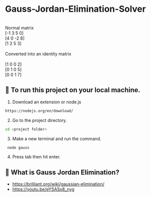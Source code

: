 # Gauss-Jordan-Elimination-Solver
<br>
Normal matrix<br>
[-1 3 5 0]<br>
[4 0 -2 8]<br>
[1 2  5 3]
<br><br>
Converted into an identity matrix
<br><br>
[1 0 0 2]<br>
[0 1 0 5]<br>
[0 0 1 7]

## 🚀 To run this project on your local machine.

1. Download an extension or node.js
```sh
https://nodejs.org/en/download/
```
2. Go to the project directory.
```sh
cd <project folder>
```
3. Make a new terminal and run the command.
```sh
 node gauss
 ```
4. Press tab then hit enter.

## 📝 What is Gauss Jordan Elimination?
- https://brilliant.org/wiki/gaussian-elimination/
- https://youtu.be/eYSASx8_nyg
